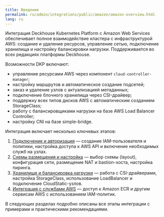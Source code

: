 ```yaml
---
title: Введение
permalink: ru/admin/integrations/public/amazon/amazon-overview.html
lang: ru
---
```


Интеграция Deckhouse Kubernetes Platform с Amazon Web Services обеспечивает полное взаимодействие кластера с инфраструктурой AWS: создание и удаление ресурсов, управление сетью, подключение хранилища и настройку балансировки нагрузки. Поддерживается во всех редакциях платформы Deckhouse.

Возможности DKP включают:

- управление ресурсами AWS через компонент `cloud-controller-manager`;
- настройку маршрутов и автоматическое создание подсетей;
- заказ и удаление узлов с актуализацией метаданных;
- подключение блочного хранилища через CSI-драйвер;
- поддержку всех типов дисков AWS с автоматическим созданием StorageClass;
- работу с балансировщиками нагрузки на базе AWS Load Balancer Controller;
- настройку CNI на базе simple-bridge.

Интеграция включает несколько ключевых этапов:

1. [Подключение и авторизация](./amazon-authorization.html) — создание IAM-пользователя и политики, настройка доступа к AWS API и включение необходимых служб на узлах.
1. [Схемы размещения и настройка](./amazon-layout.html) — выбор схемы (layout), конфигурация сети, размещение NAT и bastion-хоста, настройка пиринга.
1. [Хранилище и балансировка нагрузки](./amazon-storage.html) — работа с CSI-драйверами, настройка StorageClass, использование LoadBalancer и подключение CloudStatic-узлов.
1. [Интеграция с службами AWS](./amazon-services.html) — доступ к Amazon ECR и другим сервисам AWS с использованием IAM-политик.

В следующих разделах подробно описаны все этапы интеграции с примерами и практическими рекомендациями.